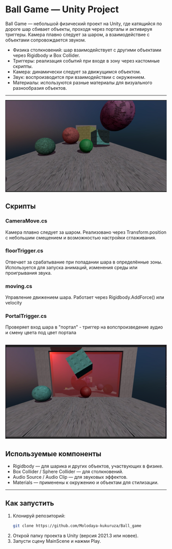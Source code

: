# Ball Game — Unity Project

Ball Game — небольшой физический проект на Unity, где катящийся по дороге шар сбивает объекты, проходя через порталы и активируя триггеры. Камера плавно следует за шаром, а взаимодействие с объектами сопровождается звуком.


- Физика столкновений: шар взаимодействует с другими объектами через Rigidbody и Box Collider.
- Триггеры: реализация событий при входе в зону через кастомные скрипты.
- Камера: динамически следует за движущимся объектом.
- Звук: воспроизводится при взаимодействии с окружением.
- Материалы: используются разные материалы для визуального разнообразия объектов.

---
![Геймплей 1](screen1.jpg)
## Скрипты

### CameraMove.cs
Камера плавно следует за шаром. Реализовано через Transform.position с небольшим смещением и возможностью настройки сглаживания.

### floorTrigger.cs
Отвечает за срабатывание при попадании шара в определённые зоны. Используется для запуска анимаций, изменения среды или проигрывания звука.

### moving.cs
Управление движением шара. Работает через Rigidbody.AddForce() или velocity 

### PortalTrigger.cs
Проверяет вход шара в "портал" - триггер на вопспроизведение аудио и смену цвета под цвет портала

![Геймплей 2](screen2.jpg)
---

## Используемые компоненты

- Rigidbody — для шарика и других объектов, участвующих в физике.
- Box Collider / Sphere Collider — для столкновений.
- Audio Source / Audio Clip — для звуковых эффектов.
- Materials — применены к окружению и объектам для стилизации.

---

## Как запустить

1. Клонируй репозиторий:
   ```bash
   git clone https://github.com/Molodaya-kukuruza/Ball_game
2. Открой папку проекта в Unity (версия 2021.3 или новее).
3. Запусти сцену MainScene и нажми Play.
